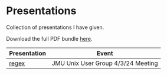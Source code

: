 # Presentations
Collection of presentations I have given.

Download the full PDF bundle [here](https://github.com/TabulateJarl8/presentations/releases/download/presentation-latest/PDF.zip).

| Presentation              | Event                              |
| ------------------------- | ---------------------------------- |
| [regex](./regex/index.md) | JMU Unix User Group 4/3/24 Meeting |